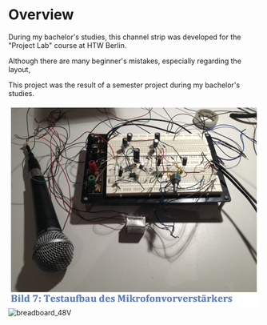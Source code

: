 
# Overview

During my bachelor's studies, this channel strip was developed for the "Project Lab" course at HTW Berlin.

Although there are many beginner's mistakes, especially regarding the layout, 


This project was the result of a semester project during my bachelor's studies. 

![breadboard](https://github.com/BorisJung/channelStrip/blob/master/pics/breaboard.jpg?raw=true) ![breadboard_48V](https://github.com/BorisJung/channelStrip/blob/master/pics/breaboard_48V.jpg?raw=true)


